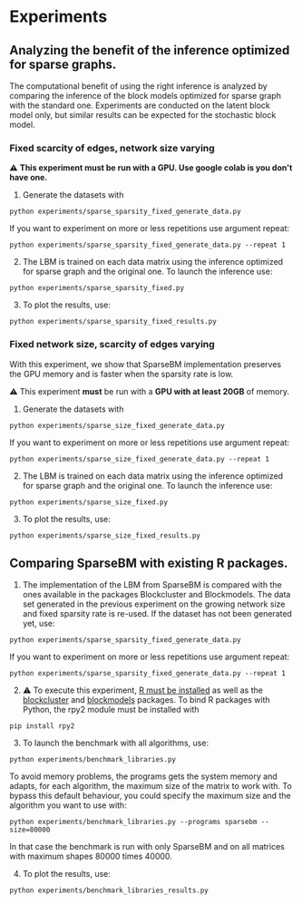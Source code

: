 # Experiments

## Analyzing the benefit of the inference optimized for sparse graphs.

The computational benefit of using the right inference is analyzed by comparing the inference of the block models optimized for sparse graph with the standard one.
Experiments are conducted on the latent block model only, but similar results can be expected for the stochastic block model.

### Fixed scarcity of edges, network size varying

:warning: **This experiment must be run with a GPU. Use google colab is you don't have one.**


1. Generate the datasets with
```
python experiments/sparse_sparsity_fixed_generate_data.py
```
If you want to experiment on more or less repetitions use argument repeat:
```
python experiments/sparse_sparsity_fixed_generate_data.py --repeat 1
```

2. The LBM is trained on each data matrix using the inference optimized for sparse graph and the original one.
To launch the inference use:
```
python experiments/sparse_sparsity_fixed.py
```

3. To plot the results, use:
```
python experiments/sparse_sparsity_fixed_results.py
```


### Fixed network size, scarcity of edges varying

With this experiment, we show that SparseBM implementation preserves the GPU memory and is faster when the sparsity rate is low.

:warning: This experiment **must** be run with a **GPU with at least 20GB** of memory.

1. Generate the datasets with
```
python experiments/sparse_size_fixed_generate_data.py
```
If you want to experiment on more or less repetitions use argument repeat:
```
python experiments/sparse_size_fixed_generate_data.py --repeat 1
```

2. The LBM is trained on each data matrix using the inference optimized for sparse graph and the original one.
To launch the inference use:
```
python experiments/sparse_size_fixed.py
```

3. To plot the results, use:
```
python experiments/sparse_size_fixed_results.py
```


## Comparing SparseBM with existing R packages.

1. The implementation of the LBM from SparseBM is compared with the ones available in the packages Blockcluster and Blockmodels.
The data set generated in the previous experiment on the growing network size and fixed sparsity rate is re-used. If the dataset has not been generated yet, use:
```
python experiments/sparse_sparsity_fixed_generate_data.py
```
If you want to experiment on more or less repetitions use argument repeat:
```
python experiments/sparse_sparsity_fixed_generate_data.py --repeat 1
```

2. :warning: To execute this experiment, [R must be installed](https://cran.r-project.org/bin/linux/ubuntu/README.html) as well as the [blockcluster](https://cran.r-project.org/web/packages/blockcluster/index.html) and [blockmodels](https://cran.r-project.org/web/packages/blockmodels/index.html) packages.
To bind R packages with Python, the rpy2 module must be installed with
```
pip install rpy2
```

3. To launch the benchmark with all algorithms, use:
```
python experiments/benchmark_libraries.py
```
To avoid memory problems, the programs gets the system memory and adapts, for each algorithm, the maximum size of the matrix to work with.
To bypass  this default behaviour, you could specify the maximum size and the algorithm you want to use with:
```
python experiments/benchmark_libraries.py --programs sparsebm --size=80000
```
In that case the benchmark is run with only SparseBM and on all matrices with maximum shapes 80000 times 40000.

4. To plot the results, use:
```
python experiments/benchmark_libraries_results.py
```
